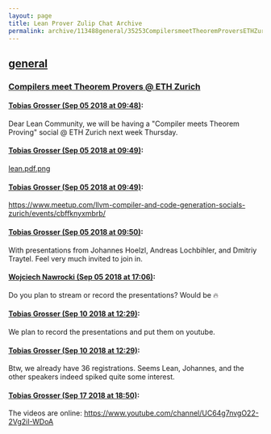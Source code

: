 ```yaml
---
layout: page
title: Lean Prover Zulip Chat Archive 
permalink: archive/113488general/35253CompilersmeetTheoremProversETHZurich.html
---
```


## [general](index.html)
### [Compilers meet Theorem Provers @ ETH Zurich](35253CompilersmeetTheoremProversETHZurich.html)

#### [Tobias Grosser (Sep 05 2018 at 09:48)](https://leanprover.zulipchat.com/#narrow/stream/113488-general/topic/Compilers%20meet%20Theorem%20Provers%20%40%20ETH%20Zurich/near/133360691):
Dear Lean Community, we will be having a "Compiler meets Theorem Proving" social @ ETH Zurich next week Thursday.

#### [Tobias Grosser (Sep 05 2018 at 09:49)](https://leanprover.zulipchat.com/#narrow/stream/113488-general/topic/Compilers%20meet%20Theorem%20Provers%20%40%20ETH%20Zurich/near/133360715):
[lean.pdf.png](/user_uploads/3121/uww7rBiJ1thv4iEDEnqlha5Q/lean.pdf.png)

#### [Tobias Grosser (Sep 05 2018 at 09:49)](https://leanprover.zulipchat.com/#narrow/stream/113488-general/topic/Compilers%20meet%20Theorem%20Provers%20%40%20ETH%20Zurich/near/133360723):
https://www.meetup.com/llvm-compiler-and-code-generation-socials-zurich/events/cbffknyxmbrb/

#### [Tobias Grosser (Sep 05 2018 at 09:50)](https://leanprover.zulipchat.com/#narrow/stream/113488-general/topic/Compilers%20meet%20Theorem%20Provers%20%40%20ETH%20Zurich/near/133360778):
With presentations from Johannes Hoelzl, Andreas Lochbihler, and Dmitriy Traytel. Feel very much invited to join in.

#### [Wojciech Nawrocki (Sep 05 2018 at 17:06)](https://leanprover.zulipchat.com/#narrow/stream/113488-general/topic/Compilers%20meet%20Theorem%20Provers%20%40%20ETH%20Zurich/near/133381641):
Do you plan to stream or record the presentations? Would be :fire:

#### [Tobias Grosser (Sep 10 2018 at 12:29)](https://leanprover.zulipchat.com/#narrow/stream/113488-general/topic/Compilers%20meet%20Theorem%20Provers%20%40%20ETH%20Zurich/near/133651371):
We plan to record the presentations and put them on youtube.

#### [Tobias Grosser (Sep 10 2018 at 12:29)](https://leanprover.zulipchat.com/#narrow/stream/113488-general/topic/Compilers%20meet%20Theorem%20Provers%20%40%20ETH%20Zurich/near/133651391):
Btw, we already have 36 registrations. Seems Lean, Johannes, and the other speakers indeed spiked quite some interest.

#### [Tobias Grosser (Sep 17 2018 at 18:50)](https://leanprover.zulipchat.com/#narrow/stream/113488-general/topic/Compilers%20meet%20Theorem%20Provers%20%40%20ETH%20Zurich/near/134112712):
The videos are online: https://www.youtube.com/channel/UC64g7nvgO22-2Vg2iI-WDoA

